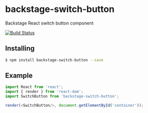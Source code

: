 # backstage-switch-button

Backstage React switch button component

[![Build Status](https://travis-ci.org/backstage-ui/backstage-switch-button.png?branch=master)](https://travis-ci.org/backstage-ui/backstage-switch-button)

## Installing

```bash
$ npm install backstage-switch-button --save
```

## Example

```js
import React from 'react';
import { render } from 'react-dom';
import SwitchButton from 'backstage-switch-button';

render(<SwitchButton/>, document.getElementById('container'));
```
